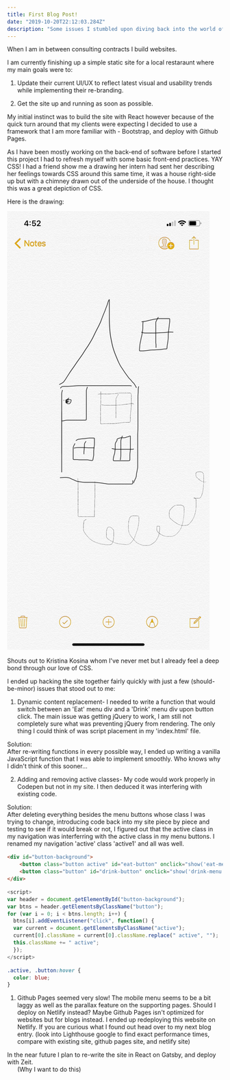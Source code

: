 ```yaml
---
title: First Blog Post!
date: "2019-10-20T22:12:03.284Z"
description: "Some issues I stumbled upon diving back into the world of front-end..."
---
```


When I am in between consulting contracts I build websites.

I am currently finishing up a simple static site for a local restaraunt where my main goals were to:

1) Update their current UI/UX to reflect latest visual and usability trends while implementing their re-branding.
   
2) Get the site up and running as soon as possible. 

My initial instinct was to build the site with React however because of the quick turn around that my clients were expecting I decided to use a framework that I am more familiar with - Bootstrap, and deploy with Github Pages.<br>

As I have been mostly working on the back-end of software before I started this project I had to refresh myself with some basic front-end practices. YAY CSS! I had a friend show me a drawing her intern had sent her describing her feelings towards CSS around this same time, it was a house right-side up but with a chimney drawn out of the underside of the house. I thought this was a great depiction of CSS.

Here is the drawing:

![How CSS Makes Me Feel](css-kristina-kosina.jpg "How CSS Makes Me Feel")

Shouts out to Kristina Kosina whom I've never met but I already feel a deep bond through our love of CSS.

I ended up hacking the site together fairly quickly with just a few (should-be-minor) issues that stood out to me:

1) Dynamic content replacement- I needed to write a function that would switch between an 'Eat' menu div and a 'Drink' menu div upon button click. The main issue was getting jQuery to work, I am still not completely sure what was preventing jQuery from rendering. The only thing I could think of was script placement in my 'index.html' file. 

Solution:<br>
 After re-writing functions in every possible way, I ended up writing a vanilla JavaScript function that I was able to implement smoothly. Who knows why I didn't think of this sooner...
   
2) Adding and removing active classes- My code would work properly in Codepen but not in my site. I then deduced it was interfering with existing code.

Solution:<br>
 After deleting everything besides the menu buttons whose class I was trying to change, introducing code back into my site piece by piece and testing to see if it would break or not, I figured out that the active class in my navigation was interferring with the active class in my menu buttons. I renamed my navigation 'active' class 'active1' and all was well.

```html
<div id="button-background">
    <button class="button active" id="eat-button" onclick="show('eat-menu')">Eat</button>
    <button class="button" id="drink-button" onclick="show('drink-menu')">Drink</button>
</div>
```

``` javascript
<script>
var header = document.getElementById("button-background");
var btns = header.getElementsByClassName("button");
for (var i = 0; i < btns.length; i++) {
  btns[i].addEventListener("click", function() {
  var current = document.getElementsByClassName("active");
  current[0].className = current[0].className.replace(" active", "");
  this.className += " active";
  });
</script>
```

``` css
.active, .button:hover {
  color: blue;
}
```
   
   
1) Github Pages seemed very slow! The mobile menu seems to be a bit laggy as well as the parallax feature on the supporting pages. Should I deploy on Netlify instead? Maybe Github Pages isn't optimized for websites but for blogs instead. I ended up redeploying this website on Netlify. If you are curious what I found out head over to my next blog entry. 
   (look into Lighthouse google to find exact performance times, compare with existing site, github pages site, and netlify site)




In the near future I plan to re-write the site in React on Gatsby, and deploy with Zeit.<br>
&nbsp;&nbsp;&nbsp;&nbsp;&nbsp;&nbsp;(Why I want to do this)